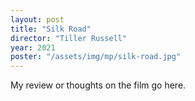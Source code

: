 ```yaml
---
layout: post
title: "Silk Road"
director: "Tiller Russell"
year: 2021
poster: "/assets/img/mp/silk-road.jpg"
---
```


My review or thoughts on the film go here.
